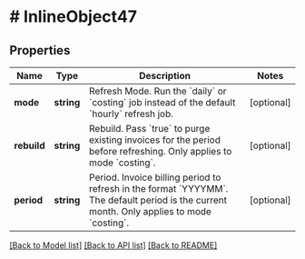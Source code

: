 # # InlineObject47

## Properties

Name | Type | Description | Notes
------------ | ------------- | ------------- | -------------
**mode** | **string** | Refresh Mode. Run the &#x60;daily&#x60; or &#x60;costing&#x60; job instead of the default &#x60;hourly&#x60; refresh job. | [optional]
**rebuild** | **string** | Rebuild. Pass &#x60;true&#x60; to purge existing invoices for the period before refreshing. Only applies to mode &#x60;costing&#x60;. | [optional]
**period** | **string** | Period. Invoice billing period to refresh in the format &#x60;YYYYMM&#x60;. The default period is the current month. Only applies to mode &#x60;costing&#x60;. | [optional]

[[Back to Model list]](../../README.md#models) [[Back to API list]](../../README.md#endpoints) [[Back to README]](../../README.md)
